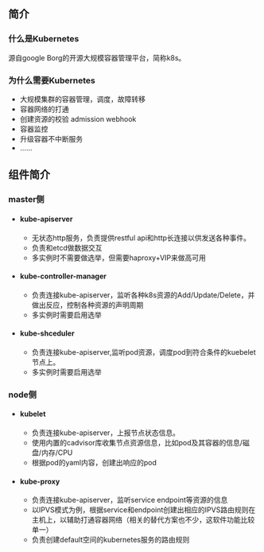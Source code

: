 ## 简介
### 什么是Kubernetes
源自google Borg的开源大规模容器管理平台，简称k8s。

### 为什么需要Kubernetes
* 大规模集群的容器管理，调度，故障转移
* 容器网络的打通
* 创建资源的校验 admission webhook
* 容器监控
* 升级容器不中断服务
* ......

## 组件简介
### master侧
* #### kube-apiserver
    * 无状态http服务，负责提供restful api和http长连接以供发送各种事件。
    * 负责和etcd做数据交互
    * 多实例时不需要做选举，但需要haproxy+VIP来做高可用

* #### kube-controller-manager
    * 负责连接kube-apiserver，监听各种k8s资源的Add/Update/Delete，并做出反应，控制各种资源的声明周期
    * 多实例时需要启用选举

* #### kube-shceduler 
    * 负责连接kube-apiserver,监听pod资源，调度pod到符合条件的kuebelet节点上。
    * 多实例时需要启用选举

### node侧
* #### kubelet 
    * 负责连接kube-apiserver，上报节点状态信息。
    * 使用内置的cadvisor库收集节点资源信息，比如pod及其容器的信息/磁盘/内存/CPU
    * 根据pod的yaml内容，创建出响应的pod
* #### kube-proxy
    * 负责连接kube-apiserver，监听service endpoint等资源的信息
    * 以IPVS模式为例，根据service和endpoint创建出相应的IPVS路由规则在主机上，以辅助打通容器网络（相关的替代方案也不少，这软件功能比较单一）
    * 负责创建default空间的kubernetes服务的路由规则